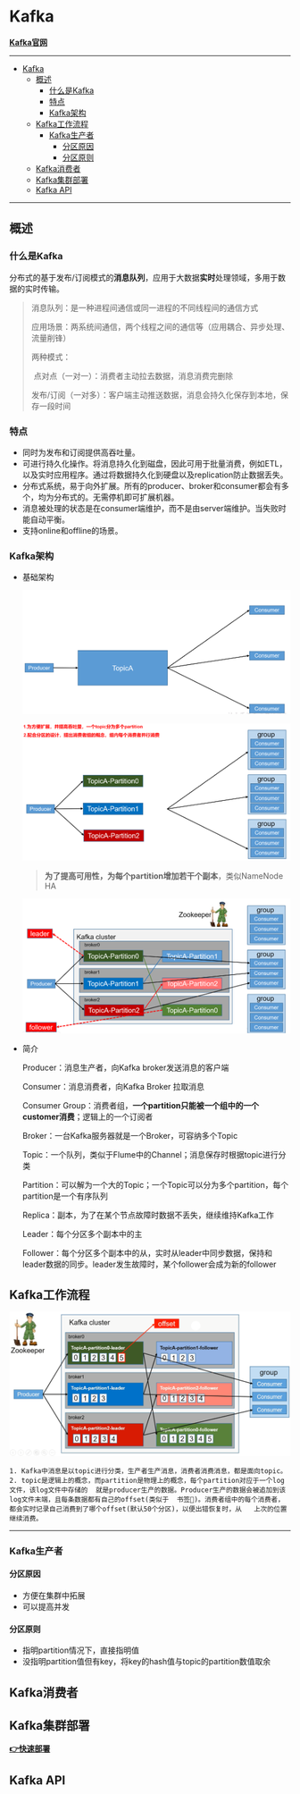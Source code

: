 # Kafka

**[Kafka官网](<http://kafka.apache.org/>)**

---
<!-- TOC -->

- [Kafka](#kafka)
    - [概述](#概述)
        - [什么是Kafka](#什么是kafka)
        - [特点](#特点)
        - [Kafka架构](#kafka架构)
    - [Kafka工作流程](#kafka工作流程)
        - [Kafka生产者](#kafka生产者)
            - [分区原因](#分区原因)
            - [分区原则](#分区原则)
    - [Kafka消费者](#kafka消费者)
    - [Kafka集群部署](#kafka集群部署)
    - [Kafka API](#kafka-api)

<!-- /TOC -->
---
## 概述

### 什么是Kafka

分布式的基于发布/订阅模式的**消息队列**，应用于大数据**实时**处理领域，多用于数据的实时传输。

> 消息队列：是一种进程间通信或同一进程的不同线程间的通信方式
>
> 应用场景：两系统间通信，两个线程之间的通信等（应用耦合、异步处理、流量削锋）
>
> 两种模式：
>
> ​	点对点（一对一）：消费者主动拉去数据，消息消费完删除
>
> ​	发布/订阅（一对多）：客户端主动推送数据，消息会持久化保存到本地，保存一段时间

### 特点

- 同时为发布和订阅提供高吞吐量。
- 可进行持久化操作。将消息持久化到磁盘，因此可用于批量消费，例如ETL，以及实时应用程序。通过将数据持久化到硬盘以及replication防止数据丢失。
- 分布式系统，易于向外扩展。所有的producer、broker和consumer都会有多个，均为分布式的。无需停机即可扩展机器。
- 消息被处理的状态是在consumer端维护，而不是由server端维护。当失败时能自动平衡。
- 支持online和offline的场景。

### Kafka架构

- 基础架构

  ![基础架构](https://github.com/Dang-h/BigData/blob/master/Kafka/assets/%E5%9F%BA%E7%A1%80%E6%9E%B6%E6%9E%84.png)


  ![多个Partition](https://github.com/Dang-h/BigData/blob/master/Kafka/assets/%E5%A4%9A%E4%B8%AApartition.png)

  > ​	**为了提高可用性，为每个partition增加若干个副本**，类似NameNode HA

  ![高可用](https://github.com/Dang-h/BigData/blob/master/Kafka/assets/%E9%AB%98%E5%8F%AF%E7%94%A8.png)

  

- 简介

  Producer：消息生产者，向Kafka broker发送消息的客户端

  Consumer：消息消费者，向Kafka Broker 拉取消息

  Consumer Group：消费者组，**一个partition只能被一个组中的一个customer消费**；逻辑上的一个订阅者

  Broker：一台Kafka服务器就是一个Broker，可容纳多个Topic

  Topic：一个队列，类似于Flume中的Channel；消息保存时根据topic进行分类

  Partition：可以解为一个大的Topic；一个Topic可以分为多个partition，每个partition是一个有序队列

  Replica：副本，为了在某个节点故障时数据不丢失，继续维持Kafka工作

  Leader：每个分区多个副本中的主

  Follower：每个分区多个副本中的从，实时从leader中同步数据，保持和leader数据的同步。leader发生故障时，某个follower会成为新的follower


## Kafka工作流程

![Kafka工作流程](https://github.com/Dang-h/BigData/blob/master/Kafka/assets/Kafka%E5%B7%A5%E4%BD%9C%E6%B5%81%E7%A8%8B.png)

```
1. Kafka中消息是以topic进行分类，生产者生产消息，消费者消费消息，都是面向topic。
2. topic是逻辑上的概念，而partition是物理上的概念，每个partition对应于一个log文件，该log文件中存储的	就是producer生产的数据。Producer生产的数据会被追加到该log文件末端，且每条数据都有自己的offset(类似于	 书签🔖)。消费者组中的每个消费者，都会实时记录自己消费到了哪个offset(默认50个分区)，以便出错恢复时，从   上次的位置继续消费。
```

------

### Kafka生产者

#### 分区原因

- 方便在集群中拓展
- 可以提高并发

#### 分区原则

- 指明partition情况下，直接指明值
- 没指明partition值但有key，将key的hash值与topic的partition数值取余

## Kafka消费者



## Kafka集群部署

**[👉快速部署](<http://kafka.apache.org/quickstart>)**

## Kafka API

